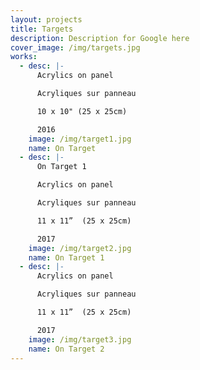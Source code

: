 ```yaml
---
layout: projects
title: Targets
description: Description for Google here
cover_image: /img/targets.jpg
works:
  - desc: |-
      Acrylics on panel

      Acryliques sur panneau

      10 x 10" (25 x 25cm)

      2016
    image: /img/target1.jpg
    name: On Target
  - desc: |-
      On Target 1

      Acrylics on panel

      Acryliques sur panneau

      11 x 11”  (25 x 25cm)

      2017
    image: /img/target2.jpg
    name: On Target 1
  - desc: |-
      Acrylics on panel

      Acryliques sur panneau

      11 x 11”  (25 x 25cm)

      2017
    image: /img/target3.jpg
    name: On Target 2
---
```


